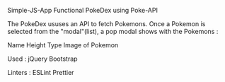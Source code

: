Simple-JS-App Functional PokeDex using Poke-API

The PokeDex ususes an API to fetch Pokemons. Once a Pokemon is selected from the "modal"(list), a pop modal shows with the Pokemons :

Name
Height
Type
Image of Pokemon

Used : jQuery Bootstrap

Linters : ESLint Prettier
